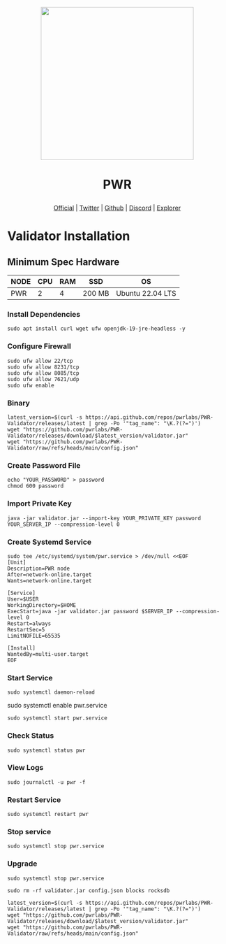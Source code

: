 <p align="center">
  <img height="350" height="350" src="https://pbs.twimg.com/profile_images/1726994057510199296/1-v6W-CJ_400x400.jpg">
</p>

<h1>
<p align="center"> PWR </p>
</h1>


<p align="center">
  <a href="https://www.pwrlabs.io/">Official</a> |
  <a href="https://x.com/pwrlabs">Twitter</a> |
  <a href="https://github.com/pwrlabs/PWR-Validator">Github</a> |
  <a href="https://discord.com/invite/DJkcuy9SAg">Discord</a> |
  <a href="https://explorer.pwrlabs.io/">Explorer</a>
  
</p>

<p align="center">
  <h1>Validator Installation</h1>
</p>

## Minimum Spec Hardware
NODE  | CPU     | RAM      | SSD     | OS     |
| ------------- | ------------- | ------------- | -------- | -------- |
| PWR | 2          | 4         | 200 MB  | Ubuntu 22.04 LTS  |

### Install Dependencies
```
sudo apt install curl wget ufw openjdk-19-jre-headless -y
```
### Configure Firewall
```
sudo ufw allow 22/tcp
sudo ufw allow 8231/tcp
sudo ufw allow 8085/tcp
sudo ufw allow 7621/udp
sudo ufw enable
```
### Binary
```
latest_version=$(curl -s https://api.github.com/repos/pwrlabs/PWR-Validator/releases/latest | grep -Po '"tag_name": "\K.?(?=")')
wget "https://github.com/pwrlabs/PWR-Validator/releases/download/$latest_version/validator.jar"
wget "https://github.com/pwrlabs/PWR-Validator/raw/refs/heads/main/config.json"
```

### Create Password File
```
echo "YOUR_PASSWORD" > password
chmod 600 password
```
### Import Private Key
```
java -jar validator.jar --import-key YOUR_PRIVATE_KEY password YOUR_SERVER_IP --compression-level 0
```

### Create Systemd Service
```
sudo tee /etc/systemd/system/pwr.service > /dev/null <<EOF
[Unit]
Description=PWR node
After=network-online.target
Wants=network-online.target

[Service]
User=$USER
WorkingDirectory=$HOME
ExecStart=java -jar validator.jar password $SERVER_IP --compression-level 0
Restart=always
RestartSec=5
LimitNOFILE=65535

[Install]
WantedBy=multi-user.target
EOF
```
### Start Service  
```
sudo systemctl daemon-reload
```
sudo systemctl enable pwr.service
```
sudo systemctl start pwr.service
```

### Check Status
```
sudo systemctl status pwr
```
### View Logs
```
sudo journalctl -u pwr -f
```
### Restart Service
```
sudo systemctl restart pwr
```
### Stop service
```
sudo systemctl stop pwr.service
```
### Upgrade
```
sudo systemctl stop pwr.service
```
```
sudo rm -rf validator.jar config.json blocks rocksdb
```
```
latest_version=$(curl -s https://api.github.com/repos/pwrlabs/PWR-Validator/releases/latest | grep -Po '"tag_name": "\K.?(?=")')
wget "https://github.com/pwrlabs/PWR-Validator/releases/download/$latest_version/validator.jar"
wget "https://github.com/pwrlabs/PWR-Validator/raw/refs/heads/main/config.json"
```
